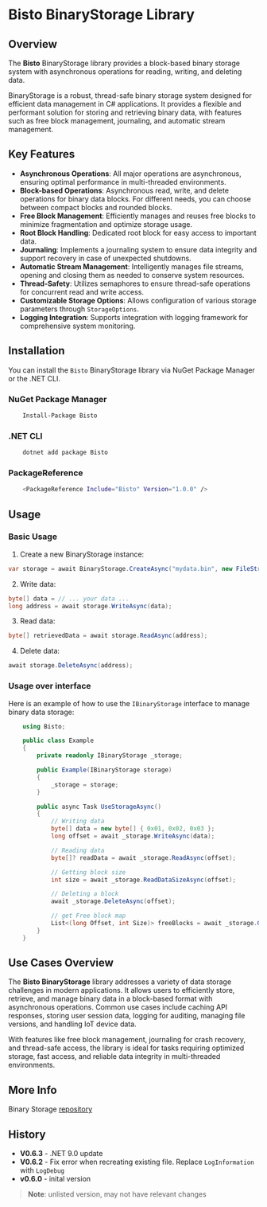 # Bisto BinaryStorage Library
## Overview
The **Bisto** BinaryStorage library provides a block-based binary storage system with asynchronous operations for reading, writing, and deleting data.

BinaryStorage is a robust, thread-safe binary storage system designed for efficient data management in C# applications. It provides a flexible and performant solution for storing and retrieving binary data, with features such as free block management, journaling, and automatic stream management.

## Key Features

- **Asynchronous Operations**: All major operations are asynchronous, ensuring optimal performance in multi-threaded environments.
- **Block-based Operations**: Asynchronous read, write, and delete operations for binary data blocks. For different needs, you can choose between compact blocks and rounded blocks.
- **Free Block Management**: Efficiently manages and reuses free blocks to minimize fragmentation and optimize storage usage.
- **Root Block Handling**: Dedicated root block for easy access to important data.
- **Journaling**: Implements a journaling system to ensure data integrity and support recovery in case of unexpected shutdowns.
- **Automatic Stream Management**: Intelligently manages file streams, opening and closing them as needed to conserve system resources.
- **Thread-Safety**: Utilizes semaphores to ensure thread-safe operations for concurrent read and write access.
- **Customizable Storage Options**: Allows configuration of various storage parameters through `StorageOptions`.
- **Logging Integration**: Supports integration with logging framework for comprehensive system monitoring.


## Installation

You can install the `Bisto` BinaryStorage library via NuGet Package Manager or the .NET CLI.

### NuGet Package Manager

```bash
    Install-Package Bisto
```

### .NET CLI

```bash
    dotnet add package Bisto
```

### PackageReference

```bash
    <PackageReference Include="Bisto" Version="1.0.0" />
```
## Usage
### Basic Usage

1. Create a new BinaryStorage instance:
```csharp
var storage = await BinaryStorage.CreateAsync("mydata.bin", new FileStreamProvider());
```

2. Write data:
```csharp
byte[] data = // ... your data ...
long address = await storage.WriteAsync(data);
```

3. Read data:
```csharp
byte[] retrievedData = await storage.ReadAsync(address);
```

4. Delete data:
```csharp
await storage.DeleteAsync(address);
```
### Usage over interface

Here is an example of how to use the `IBinaryStorage` interface to manage binary data storage:

```csharp
    using Bisto;

    public class Example
    {
        private readonly IBinaryStorage _storage;

        public Example(IBinaryStorage storage)
        {
            _storage = storage;
        }

        public async Task UseStorageAsync()
        {
            // Writing data
            byte[] data = new byte[] { 0x01, 0x02, 0x03 };
            long offset = await _storage.WriteAsync(data);

            // Reading data
            byte[]? readData = await _storage.ReadAsync(offset);

            // Getting block size
            int size = await _storage.ReadDataSizeAsync(offset);

            // Deleting a block
            await _storage.DeleteAsync(offset);

            // get Free block map
            List<(long Offset, int Size)> freeBlocks = await _storage.GetFreeBlockMapAsync();
        }
    }
```
## Use Cases Overview

The **Bisto BinaryStorage** library addresses a variety of data storage challenges in modern applications. 
It allows users to efficiently store, retrieve, and manage binary data in a block-based format with asynchronous operations. 
Common use cases include caching API responses, storing user session data, logging for auditing, managing file versions, and handling IoT device data. 

With features like free block management, journaling for crash recovery, and thread-safe access,
the library is ideal for tasks requiring optimized storage, fast access, and reliable data integrity in multi-threaded environments.

## More Info

Binary Storage [repository](https://github.com/AlexNek/bisto)

## History
- **V0.6.3** - .NET 9.0 update
- **V0.6.2** - Fix error when recreating existing file. Replace `LogInformation` with `LogDebug`
- **v0.6.0** - inital version

> **Note**: unlisted version, may not have relevant changes
